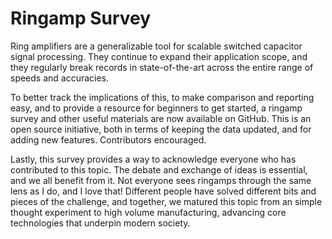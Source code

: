 # Ringamp Survey

Ring amplifiers are a generalizable tool for scalable switched capacitor signal processing. They continue to expand their application scope, and they regularly break records in state-of-the-art across the entire range of speeds and accuracies.

To better track the implications of this, to make comparison and reporting easy, and to provide a resource for beginners to get started, a ringamp survey and other useful materials are now available on GitHub. This is an open source initiative, both in terms of keeping the data updated, and for adding new features. Contributors encouraged.

Lastly, this survey provides a way to acknowledge everyone who has contributed to this topic. The debate and exchange of ideas is essential, and we all benefit from it. Not everyone sees ringamps through the same lens as I do, and I love that! Different people have solved different bits and pieces of the challenge, and together, we matured this topic from an simple thought experiment to high volume manufacturing, advancing core technologies that underpin modern society.
